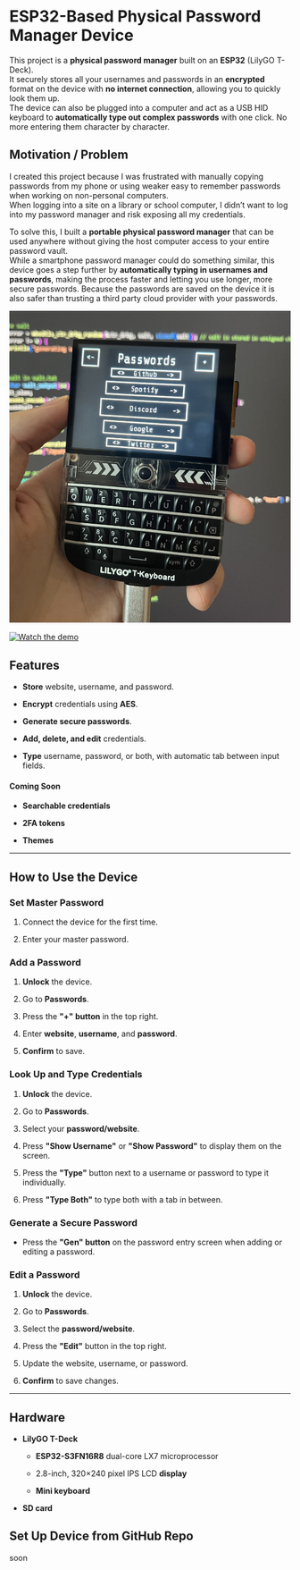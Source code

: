 
# ESP32-Based Physical Password Manager Device

This project is a **physical password manager** built on an **ESP32** (LilyGO T-Deck).  
It securely stores all your usernames and passwords in an **encrypted** format on the device with **no internet connection**, allowing you to quickly look them up.  
The device can also be plugged into a computer and act as a USB HID keyboard to **automatically type out complex passwords** with one click. No more entering them character by character.

## Motivation / Problem

I created this project because I was frustrated with manually copying passwords from my phone or using weaker easy to remember passwords when working on non-personal computers.  
When logging into a site on a library or school computer, I didn’t want to log into my password manager and risk exposing all my credentials.

To solve this, I built a **portable physical password manager** that can be used anywhere without giving the host computer access to your entire password vault.  
While a smartphone password manager could do something similar, this device goes a step further by **automatically typing in usernames and passwords**, making the process faster and letting you use longer, more secure passwords. Because the passwords are saved on the device it is also safer than trusting a third party cloud provider with your passwords.

![device](assets/device.jpg)

[![Watch the demo](https://img.youtube.com/vi/TxHuCqJnaCU/maxresdefault.jpg)](https://youtu.be/TxHuCqJnaCU)


## Features

-   **Store**  website, username, and password.
    
-   **Encrypt**  credentials using  **AES**.
    
-   **Generate secure passwords**.
    
-   **Add, delete, and edit**  credentials.
    
-   **Type**  username, password, or both, with automatic tab between input fields.
    

#### Coming Soon

-   **Searchable credentials**
    
-   **2FA tokens**
    
-   **Themes**
    

----------

## How to Use the Device

### Set Master Password

1.  Connect the device for the first time.
    
2.  Enter your master password.
    

### Add a Password

1.  **Unlock**  the device.
    
2.  Go to  **Passwords**.
    
3.  Press the  **"+" button**  in the top right.
    
4.  Enter  **website**,  **username**, and  **password**.
    
5.  **Confirm**  to save.
    

### Look Up and Type Credentials

1.  **Unlock**  the device.
    
2.  Go to  **Passwords**.
    
3.  Select your  **password/website**.
    
4.  Press  **"Show Username"**  or  **"Show Password"**  to display them on the screen.
    
5.  Press the  **"Type"**  button next to a username or password to type it individually.
    
6.  Press  **"Type Both"**  to type both with a tab in between.
    

### Generate a Secure Password

-   Press the  **"Gen" button**  on the password entry screen when adding or editing a password.
    

### Edit a Password

1.  **Unlock**  the device.
    
2.  Go to  **Passwords**.
    
3.  Select the  **password/website**.
    
4.  Press the  **"Edit"**  button in the top right.
    
5.  Update the website, username, or password.
    
6.  **Confirm**  to save changes.
    

----------

## Hardware

-   **LilyGO T-Deck**
    
    -   **ESP32-S3FN16R8**  dual-core LX7 microprocessor
        
    -   2.8-inch, 320×240 pixel IPS LCD  **display**
        
    -   **Mini keyboard**
        
-   **SD card**

##  Set Up Device from GitHub Repo
soon